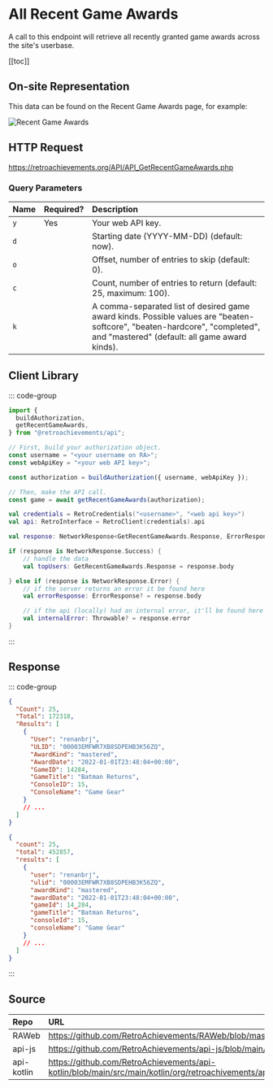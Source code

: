 <script setup>
import SampleRequest from '../components/SampleRequest.vue';
</script>

# All Recent Game Awards

A call to this endpoint will retrieve all recently granted game awards across the site's userbase.

[[toc]]

## On-site Representation

This data can be found on the Recent Game Awards page, for example:

![Recent Game Awards](/recent-game-awards.png)

## HTTP Request

<SampleRequest httpVerb="GET">https://retroachievements.org/API/API_GetRecentGameAwards.php</SampleRequest>

### Query Parameters

| Name | Required? | Description                                                                                                                                                                |
| :--- | :-------- | :------------------------------------------------------------------------------------------------------------------------------------------------------------------------- |
| `y`  | Yes       | Your web API key.                                                                                                                                                          |
| `d`  |           | Starting date (YYYY-MM-DD) (default: now).                                                                                                                                 |
| `o`  |           | Offset, number of entries to skip (default: 0).                                                                                                                            |
| `c`  |           | Count, number of entries to return (default: 25, maximum: 100).                                                                                                            |
| `k`  |           | A comma-separated list of desired game award kinds. Possible values are "beaten-softcore", "beaten-hardcore", "completed", and "mastered" (default: all game award kinds). |

## Client Library

::: code-group

```ts [NodeJS]
import {
  buildAuthorization,
  getRecentGameAwards,
} from "@retroachievements/api";

// First, build your authorization object.
const username = "<your username on RA>";
const webApiKey = "<your web API key>";

const authorization = buildAuthorization({ username, webApiKey });

// Then, make the API call.
const game = await getRecentGameAwards(authorization);
```

```Kotlin
val credentials = RetroCredentials("<username>", "<web api key>")
val api: RetroInterface = RetroClient(credentials).api

val response: NetworkResponse<GetRecentGameAwards.Response, ErrorResponse> = api.getRecentGameAwards()

if (response is NetworkResponse.Success) {
    // handle the data
    val topUsers: GetRecentGameAwards.Response = response.body

} else if (response is NetworkResponse.Error) {
    // if the server returns an error it be found here
    val errorResponse: ErrorResponse? = response.body

    // if the api (locally) had an internal error, it'll be found here
    val internalError: Throwable? = response.error
}
```

:::

## Response

::: code-group

```json [HTTP Response]
{
  "Count": 25,
  "Total": 172318,
  "Results": [
    {
      "User": "renanbrj",
      "ULID": "00003EMFWR7XB8SDPEHB3K56ZQ",
      "AwardKind": "mastered",
      "AwardDate": "2022-01-01T23:48:04+00:00",
      "GameID": 14284,
      "GameTitle": "Batman Returns",
      "ConsoleID": 15,
      "ConsoleName": "Game Gear"
    }
    // ...
  ]
}
```

```json [NodeJS]
{
  "count": 25,
  "total": 452857,
  "results": [
    {
      "user": "renanbrj",
      "ulid": "00003EMFWR7XB8SDPEHB3K56ZQ",
      "awardKind": "mastered",
      "awardDate": "2022-01-01T23:48:04+00:00",
      "gameId": 14_284,
      "gameTitle": "Batman Returns",
      "consoleId": 15,
      "consoleName": "Game Gear"
    }
    // ...
  ]
}
```

:::

## Source

| Repo       | URL                                                                                                                  |
| :--------- | :------------------------------------------------------------------------------------------------------------------- |
| RAWeb      | https://github.com/RetroAchievements/RAWeb/blob/master/public/API/API_GetRecentGameAwards.php                        |
| api-js     | https://github.com/RetroAchievements/api-js/blob/main/src/feed/getRecentGameAwards.ts                                |
| api-kotlin | https://github.com/RetroAchievements/api-kotlin/blob/main/src/main/kotlin/org/retroachivements/api/RetroInterface.kt |
